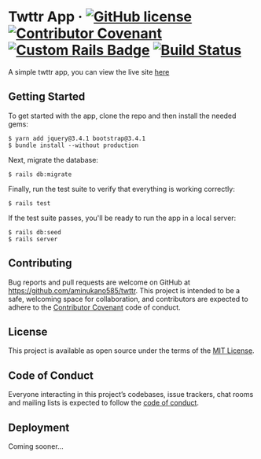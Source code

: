 # Twttr App &middot; [![GitHub license](https://img.shields.io/badge/license-MIT-blue.svg)](https://github.com/aminukano585/twttr/blob/master/LICENSE.md) [![Contributor Covenant](https://img.shields.io/badge/Contributor%20Covenant-v2.0%20adopted-ff69b4.svg)](code_of_conduct.md) [![Custom Rails Badge](https://img.shields.io/badge/dynamic/json.svg?style=flat&logo=rails&logoColor=%23cc0000&label=Ruby%20on%20Rails&url=https://raw.githubusercontent.com/aminukano585/twttr/master/package.json&query=$.rails&color=brightgreen)](https://github.com/rails/rails/tree/v6.0.2.1) [![Build Status](https://travis-ci.com/aminukano585/twttr.svg?branch=master)](https://travis-ci.com/aminukano585/twttr)

A simple twttr app, you can view the live site <a href="https://safe-beyond-09622.herokuapp.com/" target="_blank">here<a>

## Getting Started

To get started with the app, clone the repo and then install the needed gems:

```
$ yarn add jquery@3.4.1 bootstrap@3.4.1
$ bundle install --without production
```

Next, migrate the database:

```
$ rails db:migrate
```

Finally, run the test suite to verify that everything is working correctly:

```
$ rails test
```

If the test suite passes, you'll be ready to run the app in a local server:

```
$ rails db:seed
$ rails server
```

## Contributing

Bug reports and pull requests are welcome on GitHub at https://github.com/aminukano585/twttr. This project is intended to be a safe, welcoming space for collaboration, and contributors are expected to adhere to the [Contributor Covenant](http://contributor-covenant.org) code of conduct.

## License

This project is available as open source under the terms of the [MIT License](https://github.com/aminukano585/twttr/blob/master/LICENSE.md).

## Code of Conduct

Everyone interacting in this project’s codebases, issue trackers, chat rooms and mailing lists is expected to follow the [code of conduct](https://github.com/aminukano585/twttr/blob/master/CODE_OF_CONDUCT.md).

## Deployment

Coming sooner...